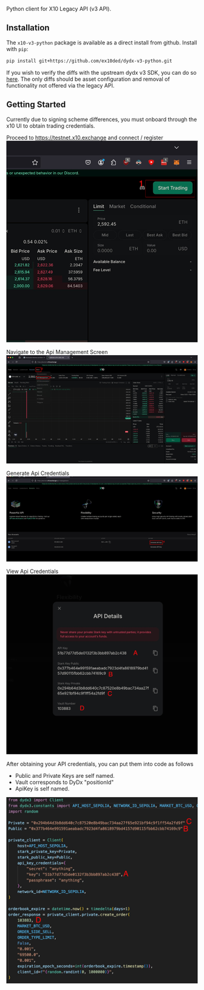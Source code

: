 Python client for X10 Legacy API (v3 API).

## Installation

The `x10-v3-python` package is available as a direct install from github. Install with `pip`:

```bash
pip install git+https://github.com/ex10ded/dydx-v3-python.git
```

If you wish to verify the diffs with the upstream dydx v3 SDK, you can do so [here](https://github.com/dydxprotocol/dydx-v3-python/compare/master...ex10ded:dydx-v3-python:master). The only diffs should be asset configuration and removal of functionality not offered via the legacy API.  

## Getting Started

Currently due to signing scheme differences, you must onboard through the x10 UI to obtain trading credentials. 

Proceed to https://testnet.x10.exchange and connect / register 
![main screen](docs/main_screen_connect.jpg)

Navigate to the Api Management Screen
![main screen II](docs/main_screen_api_management.jpg)

Generate Api Credentials
![Api Management I](docs/api_management_generate.jpg)

View Api Credentials
![Api Management II](docs/api_details.jpg)

After obtaining your API credentials, you can put them into code as follows

* Public and Private Keys are self named. 
* Vault corresponds to DyDx "positionId"
* ApiKey is self named. 

![Code Example](docs/CodeBlock.jpg)